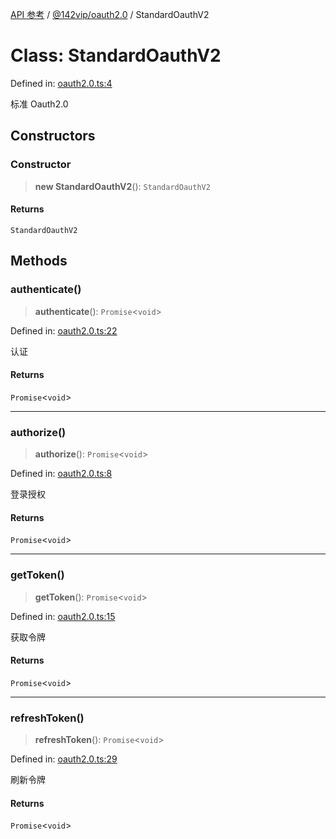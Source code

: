 [API 参考](../wiki/Home) / [@142vip/oauth2.0](../wiki/@142vip.oauth2.0) / StandardOauthV2

# Class: StandardOauthV2

Defined in: [oauth2.0.ts:4](https://github.com/142vip/core-x/blob/15d5bc9ef4bece78c0e60bdf074a2d245f625100/packages/oauth/src/oauth2.0.ts#L4)

标准 Oauth2.0

## Constructors

### Constructor

> **new StandardOauthV2**(): `StandardOauthV2`

#### Returns

`StandardOauthV2`

## Methods

### authenticate()

> **authenticate**(): `Promise`<`void`>

Defined in: [oauth2.0.ts:22](https://github.com/142vip/core-x/blob/15d5bc9ef4bece78c0e60bdf074a2d245f625100/packages/oauth/src/oauth2.0.ts#L22)

认证

#### Returns

`Promise`<`void`>

***

### authorize()

> **authorize**(): `Promise`<`void`>

Defined in: [oauth2.0.ts:8](https://github.com/142vip/core-x/blob/15d5bc9ef4bece78c0e60bdf074a2d245f625100/packages/oauth/src/oauth2.0.ts#L8)

登录授权

#### Returns

`Promise`<`void`>

***

### getToken()

> **getToken**(): `Promise`<`void`>

Defined in: [oauth2.0.ts:15](https://github.com/142vip/core-x/blob/15d5bc9ef4bece78c0e60bdf074a2d245f625100/packages/oauth/src/oauth2.0.ts#L15)

获取令牌

#### Returns

`Promise`<`void`>

***

### refreshToken()

> **refreshToken**(): `Promise`<`void`>

Defined in: [oauth2.0.ts:29](https://github.com/142vip/core-x/blob/15d5bc9ef4bece78c0e60bdf074a2d245f625100/packages/oauth/src/oauth2.0.ts#L29)

刷新令牌

#### Returns

`Promise`<`void`>
